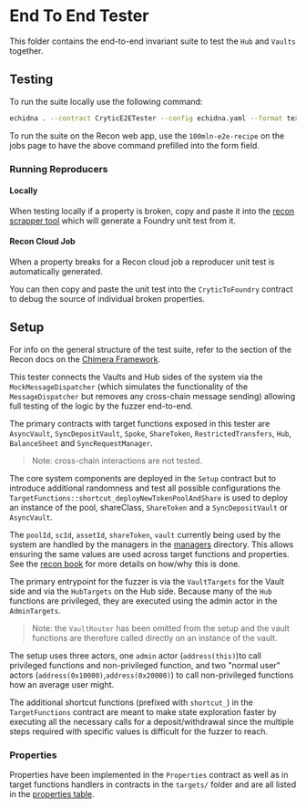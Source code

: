 # End To End Tester

This folder contains the end-to-end invariant suite to test the `Hub` and `Vaults` together.

## Testing 

To run the suite locally use the following command: 
```bash
echidna . --contract CryticE2ETester --config echidna.yaml --format text --workers 16 --test-limit 100000000
```

To run the suite on the Recon web app, use the `100mln-e2e-recipe` on the jobs page to have the above command prefilled into the form field.

### Running Reproducers 

#### Locally 
When testing locally if a property is broken, copy and paste it into the [recon scrapper tool](https://getrecon.xyz/tools/echidna) which will generate a Foundry unit test from it. 

#### Recon Cloud Job
When a property breaks for a Recon cloud job a reproducer unit test is automatically generated.

You can then copy and paste the unit test into the `CryticToFoundry` contract to debug the source of individual broken properties. 

## Setup

For info on the general structure of the test suite, refer to the section of the Recon docs on the [Chimera Framework](https://book.getrecon.xyz/writing_invariant_tests/chimera_framework.html).

This tester connects the Vaults and Hub sides of the system via the `MockMessageDispatcher` (which simulates the functionality of the `MessageDispatcher` but removes any cross-chain message sending) allowing full testing of the logic by the fuzzer end-to-end. 

The primary contracts with target functions exposed in this tester are `AsyncVault`, `SyncDepositVault`, `Spoke`, `ShareToken`, `RestrictedTransfers`, `Hub`, `BalanceSheet` and `SyncRequestManager`.

> Note: cross-chain interactions are not tested. 

The core system components are deployed in the `Setup` contract but to introduce additional randomness and test all possible configurations the `TargetFunctions::shortcut_deployNewTokenPoolAndShare` is used to deploy an instance of the pool, shareClass, `ShareToken` and a `SyncDepositVault` or `AsyncVault`.

The `poolId`, `scId`, `assetId`, `shareToken`, `vault` currently being used by the system are handled by the managers in the [managers](https://github.com/centrifuge/protocol-v3/tree/feat/recon-invariants/test/integration/recon-end-to-end/managers) directory. This allows ensuring the same values are used across target functions and properties. See the [recon book](https://book.getrecon.xyz/extra/advanced.html#programmatic-deployment) for more details on how/why this is done.

The primary entrypoint for the fuzzer is via the `VaultTargets` for the Vault side and via the `HubTargets` on the Hub side. Because many of the `Hub` functions are privileged, they are executed using the admin actor in the `AdminTargets`. 

> Note: the `VaultRouter` has been omitted from the setup and the vault functions are therefore called directly on an instance of the vault. 

The setup uses three actors, one `admin` actor (`address(this)`)to call privileged functions and non-privileged function, and two "normal user" actors (`address(0x10000)`,`address(0x20000)`) to call non-privileged functions how an average user might.  

The additional shortcut functions (prefixed with `shortcut_`) in the `TargetFunctions` contract are meant to make state exploration faster by executing all the necessary calls for a deposit/withdrawal since the multiple steps required with specific values is difficult for the fuzzer to reach.  

### Properties

Properties have been implemented in the `Properties` contract as well as in target functions handlers in contracts in the `targets/` folder and are all listed in the [properties table](https://github.com/centrifuge/protocol-v3/blob/feat/recon-invariants/test/integration/recon-end-to-end/properties-table.md). 
